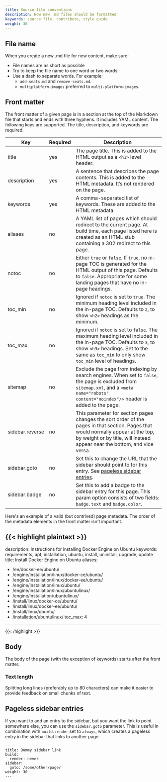 ```yaml
---
title: Source file conventions
description: How new .md files should be formatted
keywords: source file, contribute, style guide
weight: 30
---
```


## File name

When you create a new .md file for new content, make sure: 
- File names are as short as possible
- Try to keep the file name to one word or two words
- Use a dash to separate words. For example:
  - `add-seats.md`  and `remove-seats.md`.
  - `multiplatform-images` preferred to `multi-platform-images`.

## Front matter

The front matter of a given page is in a section at the top of the Markdown
file that starts and ends with three hyphens. It includes YAML content. The
following keys are supported. The title, description, and keywords are required.

| Key             | Required | Description                                                                                                                                                                                                    |
|-----------------|----------|----------------------------------------------------------------------------------------------------------------------------------------------------------------------------------------------------------------|
| title           | yes      | The page title. This is added to the HTML output as a `<h1>` level header.                                                                                                                                     |
| description     | yes      | A sentence that describes the page contents. This is added to the HTML metadata. It’s not rendered on the page.                                                                                                |
| keywords        | yes      | A comma-separated list of keywords. These are added to the HTML metadata.                                                                                                                                      |
| aliases         | no       | A YAML list of pages which should redirect to the current page. At build time, each page listed here is created as an HTML stub containing a 302 redirect to this page.                                        |
| notoc           | no       | Either `true` or `false`. If `true`, no in-page TOC is generated for the HTML output of this page. Defaults to `false`. Appropriate for some landing pages that have no in-page headings.                      |
| toc_min         | no       | Ignored if `notoc` is set to `true`. The minimum heading level included in the in-page TOC. Defaults to `2`, to show `<h2>` headings as the minimum.                                                           |
| toc_max         | no       | Ignored if `notoc` is set to `false`. The maximum heading level included in the in-page TOC. Defaults to `3`, to show `<h3>` headings. Set to the same as `toc_min` to only show `toc_min` level of headings.  |
| sitemap         | no       | Exclude the page from indexing by search engines. When set to `false`, the page is excluded from `sitemap.xml`, and a `<meta name="robots" content="noindex"/>` header is added to the page.                   |
| sidebar.reverse | no       | This parameter for section pages changes the sort order of the pages in that section. Pages that would normally appear at the top, by weight or by title, will instead appear near the bottom, and vice versa. |
| sidebar.goto    | no       | Set this to change the URL that the sidebar should point to for this entry. See [pageless sidebar entries](#pageless-sidebar-entries).                                                                         |
| sidebar.badge   | no       | Set this to add a badge to the sidebar entry for this page. This param option consists of two fields: `badge.text` and `badge.color`.                                                                          |

Here's an example of a valid (but contrived) page metadata. The order of
the metadata elements in the front matter isn't important.

{{< highlight plaintext >}}
---
description: Instructions for installing Docker Engine on Ubuntu
keywords: requirements, apt, installation, ubuntu, install, uninstall, upgrade, update
title: Install Docker Engine on Ubuntu
aliases:
- /ee/docker-ee/ubuntu/
- /engine/installation/linux/docker-ce/ubuntu/
- /engine/installation/linux/docker-ee/ubuntu/
- /engine/installation/linux/ubuntu/
- /engine/installation/linux/ubuntulinux/
- /engine/installation/ubuntulinux/
- /install/linux/docker-ce/ubuntu/
- /install/linux/docker-ee/ubuntu/
- /install/linux/ubuntu/
- /installation/ubuntulinux/
toc_max: 4
---
{{< /highlight >}}

## Body

The body of the page (with the exception of keywords) starts after the front matter.

### Text length

Splitting long lines (preferably up to 80 characters) can make it easier to provide feedback on small chunks of text.

## Pageless sidebar entries

If you want to add an entry to the sidebar, but you want the link to point somewhere else, you can use the `sidebar.goto` parameter.
This is useful in combination with `build.render` set to `always`, which creates a pageless entry in the sidebar that links to another page.

```text
---
title: Dummy sidebar link
build:
  render: never
sidebar:
  goto: /some/other/page/
weight: 30
---
```
